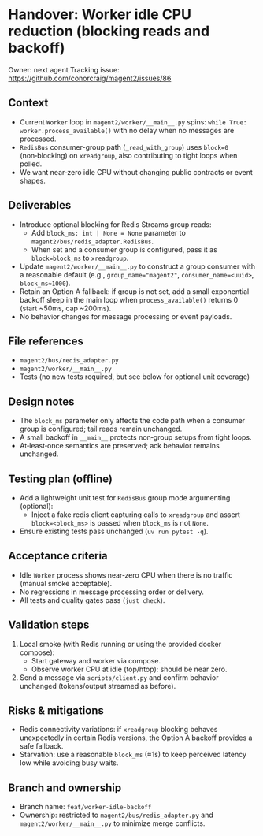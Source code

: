 # Handover: Worker idle CPU reduction (blocking reads and backoff)

Owner: next agent
Tracking issue: https://github.com/conorcraig/magent2/issues/86

## Context

- Current `Worker` loop in `magent2/worker/__main__.py` spins: `while True: worker.process_available()` with no delay when no messages are processed.
- `RedisBus` consumer-group path (`_read_with_group`) uses `block=0` (non‑blocking) on `xreadgroup`, also contributing to tight loops when polled.
- We want near‑zero idle CPU without changing public contracts or event shapes.

## Deliverables

- Introduce optional blocking for Redis Streams group reads:
  - Add `block_ms: int | None = None` parameter to `magent2/bus/redis_adapter.RedisBus`.
  - When set and a consumer group is configured, pass it as `block=block_ms` to `xreadgroup`.
- Update `magent2/worker/__main__.py` to construct a group consumer with a reasonable default (e.g., `group_name="magent2"`, `consumer_name=<uuid>`, `block_ms≈1000`).
- Retain an Option A fallback: if group is not set, add a small exponential backoff sleep in the main loop when `process_available()` returns 0 (start ~50ms, cap ~200ms).
- No behavior changes for message processing or event payloads.

## File references

- `magent2/bus/redis_adapter.py`
- `magent2/worker/__main__.py`
- Tests (no new tests required, but see below for optional unit coverage)

## Design notes

- The `block_ms` parameter only affects the code path when a consumer group is configured; tail reads remain unchanged.
- A small backoff in `__main__` protects non‑group setups from tight loops.
- At‑least‑once semantics are preserved; ack behavior remains unchanged.

## Testing plan (offline)

- Add a lightweight unit test for `RedisBus` group mode argumenting (optional):
  - Inject a fake redis client capturing calls to `xreadgroup` and assert `block=<block_ms>` is passed when `block_ms` is not `None`.
- Ensure existing tests pass unchanged (`uv run pytest -q`).

## Acceptance criteria

- Idle `Worker` process shows near‑zero CPU when there is no traffic (manual smoke acceptable).
- No regressions in message processing order or delivery.
- All tests and quality gates pass (`just check`).

## Validation steps

1) Local smoke (with Redis running or using the provided docker compose):
   - Start gateway and worker via compose.
   - Observe worker CPU at idle (top/htop): should be near zero.
2) Send a message via `scripts/client.py` and confirm behavior unchanged (tokens/output streamed as before).

## Risks & mitigations

- Redis connectivity variations: if `xreadgroup` blocking behaves unexpectedly in certain Redis versions, the Option A backoff provides a safe fallback.
- Starvation: use a reasonable `block_ms` (≈1s) to keep perceived latency low while avoiding busy waits.

## Branch and ownership

- Branch name: `feat/worker-idle-backoff`
- Ownership: restricted to `magent2/bus/redis_adapter.py` and `magent2/worker/__main__.py` to minimize merge conflicts.